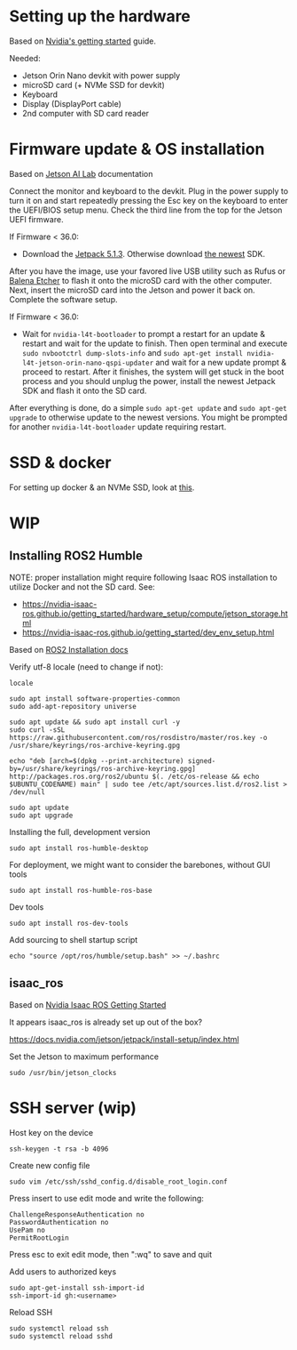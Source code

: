 
# Setting up the hardware

Based on [Nvidia's getting started](<https://developer.nvidia.com/embedded/learn/get-started-jetson-orin-nano-devkit>) guide.

Needed:
- Jetson Orin Nano devkit with power supply
- microSD card (+ NVMe SSD for devkit)
- Keyboard
- Display (DisplayPort cable)
- 2nd computer with SD card reader

# Firmware update & OS installation
Based on [Jetson AI Lab](<https://www.jetson-ai-lab.com/initial_setup_jon.html>) documentation

Connect the monitor and keyboard to the devkit. Plug in the power supply to turn it on and start repeatedly pressing the Esc key on the keyboard to enter the UEFI/BIOS setup menu. Check the third line from the top for the Jetson UEFI firmware.

If Firmware < 36.0:
- Download the [Jetpack 5.1.3](<http://developer.nvidia.com/downloads/embedded/l4t/r35_release_v5.0/jp513-orin-nano-sd-card-image.zip>). Otherwise download [the newest](<https://developer.nvidia.com/downloads/embedded/l4t/r36_release_v4.0/jp61-orin-nano-sd-card-image.zip>) SDK.

After you have the image, use your favored live USB utility such as Rufus or [Balena Etcher](<https://etcher.balena.io/>) to flash it onto the microSD card with the other computer. Next, insert the microSD card into the Jetson and power it back on. Complete the software setup.

If Firmware < 36.0:
- Wait for `nvidia-l4t-bootloader` to prompt a restart for an update & restart and wait for the update to finish. Then open terminal and execute `sudo nvbootctrl dump-slots-info` and `sudo apt-get install nvidia-l4t-jetson-orin-nano-qspi-updater` and wait for a new update prompt & proceed to restart. After it finishes, the system will get stuck in the boot process and you should unplug the power, install the newest Jetpack SDK and flash it onto the SD card.

After everything is done, do a simple `sudo apt-get update` and `sudo apt-get upgrade` to otherwise update to the newest versions. You might be prompted for another `nvidia-l4t-bootloader` update requiring restart.

# SSD & docker
For setting up docker & an NVMe SSD, look at [this](<https://www.jetson-ai-lab.com/tips_ssd-docker.html>).

# WIP
## Installing ROS2 Humble
NOTE: proper installation might require following Isaac ROS installation to utilize Docker and not the SD card. See:
- https://nvidia-isaac-ros.github.io/getting_started/hardware_setup/compute/jetson_storage.html
- https://nvidia-isaac-ros.github.io/getting_started/dev_env_setup.html

Based on [ROS2 Installation docs](<https://docs.ros.org/en/humble/Installation.html>)

Verify utf-8 locale (need to change if not):
```
locale
```

```
sudo apt install software-properties-common
sudo add-apt-repository universe

sudo apt update && sudo apt install curl -y
sudo curl -sSL https://raw.githubusercontent.com/ros/rosdistro/master/ros.key -o /usr/share/keyrings/ros-archive-keyring.gpg

echo "deb [arch=$(dpkg --print-architecture) signed-by=/usr/share/keyrings/ros-archive-keyring.gpg] http://packages.ros.org/ros2/ubuntu $(. /etc/os-release && echo $UBUNTU_CODENAME) main" | sudo tee /etc/apt/sources.list.d/ros2.list > /dev/null

sudo apt update
sudo apt upgrade
```

Installing the full, development version
```
sudo apt install ros-humble-desktop
```

For deployment, we might want to consider the barebones, without GUI tools
```
sudo apt install ros-humble-ros-base
```

Dev tools
```
sudo apt install ros-dev-tools
```

Add sourcing to shell startup script
```
echo "source /opt/ros/humble/setup.bash" >> ~/.bashrc
```

## isaac_ros

Based on [Nvidia Isaac ROS Getting Started](<https://nvidia-isaac-ros.github.io/getting_started/index.html>)

It appears isaac_ros is already set up out of the box?

https://docs.nvidia.com/jetson/jetpack/install-setup/index.html


Set the Jetson to maximum performance
```
sudo /usr/bin/jetson_clocks
```

# SSH server (wip)
Host key on the device
```
ssh-keygen -t rsa -b 4096
```

Create new config file

```
sudo vim /etc/ssh/sshd_config.d/disable_root_login.conf
```

Press insert to use edit mode and write the following:

```
ChallengeResponseAuthentication no
PasswordAuthentication no
UsePam no
PermitRootLogin
```

Press esc to exit edit mode, then ":wq" to save and quit


Add users to authorized keys

```
sudo apt-get-install ssh-import-id
ssh-import-id gh:<username>
```

Reload SSH

```
sudo systemctl reload ssh
sudo systemctl reload sshd
```
